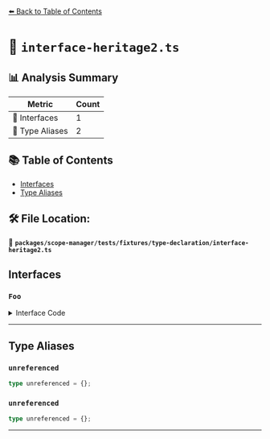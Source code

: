 [⬅️ Back to Table of Contents](../../../../../index.md)

# 📄 `interface-heritage2.ts`

## 📊 Analysis Summary

| Metric | Count |
|--------|-------|
| 📐 Interfaces | 1 |
| 📑 Type Aliases | 2 |

## 📚 Table of Contents

- [Interfaces](#interfaces)
- [Type Aliases](#type-aliases)

## 🛠️ File Location:
📂 **`packages/scope-manager/tests/fixtures/type-declaration/interface-heritage2.ts`**

## Interfaces

### `Foo`

<details><summary>Interface Code</summary>

```ts
interface Foo extends Member.unreferenced {}
```
</details>


---

## Type Aliases

### `unreferenced`

```ts
type unreferenced = {};
```

### `unreferenced`

```ts
type unreferenced = {};
```


---